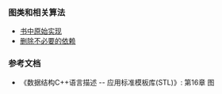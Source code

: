### 图类和相关算法

- [书中原始实现](origin)
- [删除不必要的依赖](recipe-01)

### 参考文档

- 《数据结构C++语言描述 -- 应用标准模板库(STL)》:  第16章 图

